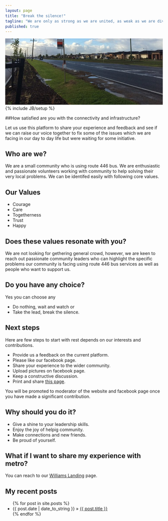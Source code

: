 ```yaml
---
layout: page
title: "Break the silence!"
tagline: "We are only as strong as we are united, as weak as we are divided."
published: true
---
```


<img src="images/route446.jpg" alt="A bus stop">
{% include JB/setup %}

##How satisfied are you with the connectivity and infrastructure?

Let us use this platform to share your experience and feedback and see if we can raise our voice together to fix some of the issues which we are facing in our day to day life but were waiting for some initiative.


## Who are we?

We are a small community who is using route 446 bus. We are enthusiastic and passionate volunteers working with community to help solving their very local problems. We can be identifed easily with following core values.

## Our Values
- Courage
- Care
- Togetherness
- Trust
- Happy

## Does these values resonate with you?
We are not looking for gethering general crowd, however, we are keen to reach out passionate community leaders who can highlight the specific problems our community is facing using route 446 bus services as well as people who want to support us.

## Do you have any choice?
Yes you can choose any

- Do nothing, wait and watch or
- Take the lead, break the silence.

## Next steps
Here are few steps to start with rest depends on our interests and contributions.

- Provide us a feedback on the current platform.
- Please like our facebook page.
- Share your experience to the wider community.
- Upload pictures on facebook page.
- Keep a constructive discussion.
- Print and share <a href="files/Route446.v1.pdf">this page</a>.

You will be promoted to moderator of the website and facebook page once you have made a significant contribution.

## Why should you do it?

- Give a shine to your leadership skills.
- Enjoy the joy of helpig community.
- Make connections and new friends.
- Be proud of yourself.

## What if I want to share my experience with metro?
You can reach to our <a href="https://www.facebook.com/pages/Williams-Landing/941750069179333">Williams Landing</a> page.

## My recent posts

<ul class="posts">
  {% for post in site.posts %}
    <li><span>{{ post.date | date_to_string }}</span> &raquo; <a href="{{ BASE_PATH }}{{ post.url }}">{{ post.title }}</a></li>
  {% endfor %}
</ul>

